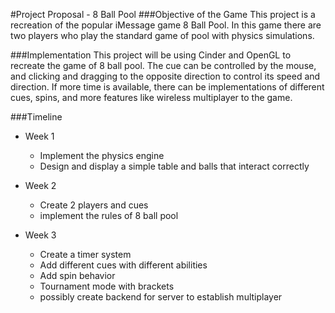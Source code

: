 #Project Proposal - 8 Ball Pool
###Objective of the Game
This project is a recreation of the popular iMessage game 8 Ball Pool. In this game there are two players who play the 
standard game of pool with physics simulations.

###Implementation
This project will be using Cinder and OpenGL to recreate the game of 8 ball
pool. The cue can be controlled by the mouse, and clicking and dragging to the opposite
direction to control its speed and direction. If more time is available, there can be
implementations of different cues, spins, and more features like wireless multiplayer to the game. 

###Timeline
* Week 1 
    * Implement the physics engine
    * Design and display a simple table and balls that interact correctly
    
* Week 2
    * Create 2 players and cues
    * implement the rules of 8 ball pool
    
* Week 3
    * Create a timer system
    * Add different cues with different abilities
    * Add spin behavior
    * Tournament mode with brackets
    * possibly create backend for server to establish multiplayer




